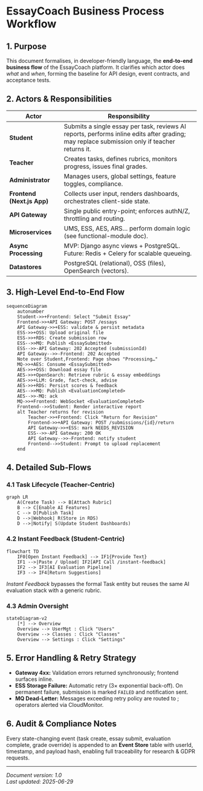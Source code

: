 # EssayCoach Business Process Workflow

## 1. Purpose
This document formalises, in developer-friendly language, the **end-to-end business flow** of the EssayCoach platform.  It clarifies which actor does *what* and *when*, forming the baseline for API design, event contracts, and acceptance tests.

## 2. Actors & Responsibilities
| Actor | Responsibility |
|-------|---------------|
| **Student** | Submits a single essay per task, reviews AI reports, performs inline edits after grading; may replace submission only if teacher returns it. |
| **Teacher** | Creates tasks, defines rubrics, monitors progress, issues final grades. |
| **Administrator** | Manages users, global settings, feature toggles, compliance. |
| **Frontend (Next.js App)** | Collects user input, renders dashboards, orchestrates client-side state. |
| **API Gateway** | Single public entry-point; enforces authN/Z, throttling and routing. |
| **Microservices** | UMS, ESS, AES, ARS… perform domain logic (see functional-module doc). |
| **Async Processing** | MVP: Django async views + PostgreSQL. Future: Redis + Celery for scalable queueing. |
| **Datastores** | PostgreSQL (relational), OSS (files), OpenSearch (vectors). |

## 3. High-Level End-to-End Flow
```mermaid
sequenceDiagram
    autonumber
    Student->>+Frontend: Select "Submit Essay"
    Frontend->>+API Gateway: POST /essays
    API Gateway->>+ESS: validate & persist metadata
    ESS->>+OSS: Upload original file
    ESS->>+RDS: Create submission row
    ESS-->>MQ: Publish <EssaySubmitted>
    ESS-->>-API Gateway: 202 Accepted (submissionId)
    API Gateway-->>-Frontend: 202 Accepted
    Note over Student,Frontend: Page shows "Processing…"
    MQ->>+AES: Consume <EssaySubmitted>
    AES->>+OSS: Download essay file
    AES->>+OpenSearch: Retrieve rubric & essay embeddings
    AES->>+LLM: Grade, fact-check, advise
    AES->>+RDS: Persist scores & feedback
    AES-->>MQ: Publish <EvaluationCompleted>
    AES-->>-MQ: ack
    MQ->>+Frontend: WebSocket <EvaluationCompleted>
    Frontend-->>Student: Render interactive report
    alt Teacher returns for revision
        Teacher->>+Frontend: Click "Return for Revision"
        Frontend->>+API Gateway: POST /submissions/{id}/return
        API Gateway->>+ESS: mark NEEDS_REVISION
        ESS-->>-API Gateway: 200 OK
        API Gateway-->>-Frontend: notify student
        Frontend-->>Student: Prompt to upload replacement
    end
```

## 4. Detailed Sub-Flows
### 4.1 Task Lifecycle (Teacher-Centric)
```mermaid
graph LR
    A(Create Task) --> B[Attach Rubric]
    B --> C[Enable AI Features]
    C --> D[Publish Task]
    D -->|Webhook| R(Store in RDS)
    D -->|Notify| S(Update Student Dashboards)
```

### 4.2 Instant Feedback (Student-Centric)
```mermaid
flowchart TD
    IF0[Open Instant Feedback] --> IF1{Provide Text}
    IF1 -->|Paste / Upload| IF2[API Call /instant-feedback]
    IF2 --> IF3[AI Evaluation Pipeline]
    IF3 --> IF4[Return Suggestions]
```

*Instant Feedback* bypasses the formal Task entity but reuses the same AI evaluation stack with a generic rubric.

### 4.3 Admin Oversight
```mermaid
stateDiagram-v2
    [*] --> Overview
    Overview --> UserMgt : Click "Users"
    Overview --> Classes : Click "Classes"
    Overview --> Settings : Click "Settings"
```

## 5. Error Handling & Retry Strategy
* **Gateway 4xx:** Validation errors returned synchronously; frontend surfaces inline.
* **ESS Storage Failure:** Automatic retry (3× exponential back-off).  On permanent failure, submission is marked `FAILED` and notification sent.
* **MQ Dead-Letter:** Messages exceeding retry policy are routed to <DLQ>; operators alerted via CloudMonitor.

## 6. Audit & Compliance Notes
Every state-changing event (task create, essay submit, evaluation complete, grade override) is appended to an **Event Store** table with userId, timestamp, and payload hash, enabling full traceability for research & GDPR requests.

---
*Document version: 1.0*  
*Last updated: 2025-06-29* 
